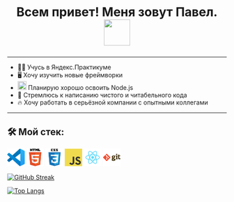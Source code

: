 <h1 align="center">
Всем привет! Меня зовут Павел.
<img src="https://media.giphy.com/media/hvRJCLFzcasrR4ia7z/giphy.gif" width="60px" height="60px" />
</h1>

---

- 👨‍💻 Учусь в Яндекс.Практикуме
- 🖥 Хочу изучить новые фреймворки
- <img src="https://user-images.githubusercontent.com/98050797/183094287-31abdf05-5c8e-4f28-9866-e64b38e5e37a.png" width="20px" height="20px" /> Планирую хорошо освоить Node.js
- 🎯 Стремлюсь к написанию чистого и читабельного кода
- 🔥 Хочу работать в серьёзной компании с опытными коллегами

---

<h2>🛠 Мой стек:
</h2>

<p>
  <img src="https://raw.githubusercontent.com/github/explore/80688e429a7d4ef2fca1e82350fe8e3517d3494d/topics/visual-studio-code/visual-studio-code.png" alt="VS Code" width="40" height="40">
  <img src="https://raw.githubusercontent.com/github/explore/80688e429a7d4ef2fca1e82350fe8e3517d3494d/topics/html/html.png" alt="HTML" width="40" height="40">
  <img src="https://raw.githubusercontent.com/github/explore/80688e429a7d4ef2fca1e82350fe8e3517d3494d/topics/css/css.png" alt="CSS" width="40" height="40">
  <img src="https://raw.githubusercontent.com/github/explore/80688e429a7d4ef2fca1e82350fe8e3517d3494d/topics/javascript/javascript.png" alt="Javascript" width="40" height="40">
  <img src="https://raw.githubusercontent.com/github/explore/80688e429a7d4ef2fca1e82350fe8e3517d3494d/topics/react/react.png" alt="React" width="40" height="40">
  <img src="https://raw.githubusercontent.com/github/explore/80688e429a7d4ef2fca1e82350fe8e3517d3494d/topics/git/git.png" alt="git" width="40" height="40">
</p>


[![GitHub Streak](https://github-readme-streak-stats.herokuapp.com/?user=Pavel-Rogozhkin)](https://git.io/streak-stats)

[![Top Langs](https://github-readme-stats.vercel.app/api/top-langs/?username=Pavel-Rogozhkin)](https://github.com/anuraghazra/github-readme-stats)
